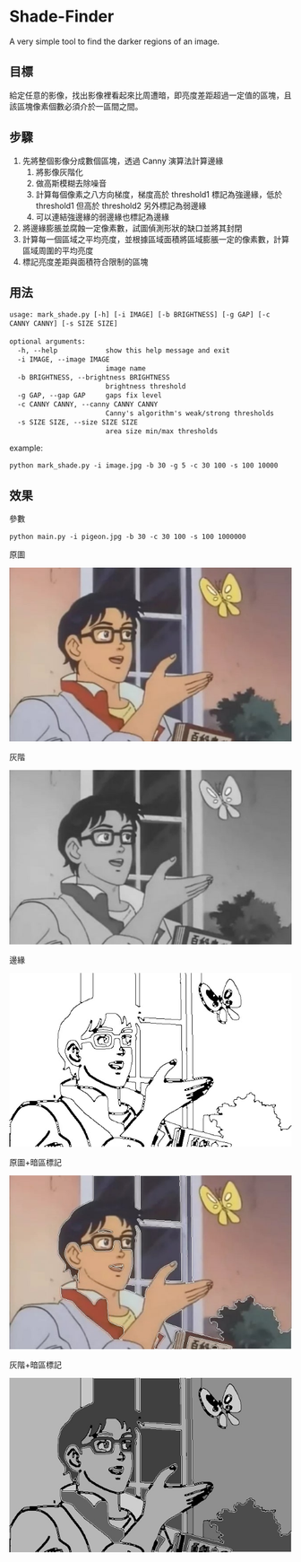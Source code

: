 # Shade-Finder
A very simple tool to find the darker regions of an image.

## 目標
給定任意的影像，找出影像裡看起來比周遭暗，即亮度差距超過一定值的區塊，且該區塊像素個數必須介於一區間之間。

## 步驟

1. 先將整個影像分成數個區塊，透過 Canny 演算法計算邊緣
    1. 將影像灰階化
    2. 做高斯模糊去除噪音
    3. 計算每個像素之八方向梯度，梯度高於 threshold1 標記為強邊緣，低於 threshold1 但高於 threshold2 另外標記為弱邊緣
    4. 可以連結強邊緣的弱邊緣也標記為邊緣
2. 將邊緣膨脹並腐蝕一定像素數，試圖偵測形狀的缺口並將其封閉
3. 計算每一個區域之平均亮度，並根據區域面積將區域膨脹一定的像素數，計算區域周圍的平均亮度
4. 標記亮度差距與面積符合限制的區塊

## 用法

```
usage: mark_shade.py [-h] [-i IMAGE] [-b BRIGHTNESS] [-g GAP] [-c CANNY CANNY] [-s SIZE SIZE]

optional arguments:
  -h, --help            show this help message and exit
  -i IMAGE, --image IMAGE
                        image name
  -b BRIGHTNESS, --brightness BRIGHTNESS
                        brightness threshold
  -g GAP, --gap GAP     gaps fix level
  -c CANNY CANNY, --canny CANNY CANNY
                        Canny's algorithm's weak/strong thresholds
  -s SIZE SIZE, --size SIZE SIZE
                        area size min/max thresholds
```

example:
```
python mark_shade.py -i image.jpg -b 30 -g 5 -c 30 100 -s 100 10000
```

## 效果

參數

```
python main.py -i pigeon.jpg -b 30 -c 30 100 -s 100 1000000
```

原圖

![原圖](<example_images/pigeon/pigeon.jpg> "原圖")

灰階

![灰階](<example_images/pigeon/gray.jpg> "灰階")

邊緣

![邊緣](<example_images/pigeon/edges.jpg> "邊緣")

原圖+暗區標記

![原圖+暗區標記](<example_images/pigeon/contours.jpg> "原圖+暗區標記")

灰階+暗區標記

![灰階+暗區標記](<example_images/pigeon/brightness.jpg> "灰階+暗區標記")